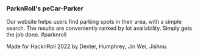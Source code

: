 ### ParknRoll's peCar-Parker

Our website helps users find parking spots in their area, with a simple search. The results are conveniently ranked by lot availability. Simply gets the job done. #parknroll

Made for HacknRoll 2022 by Dexter, Humphrey, Jin Wei, Jishnu.

